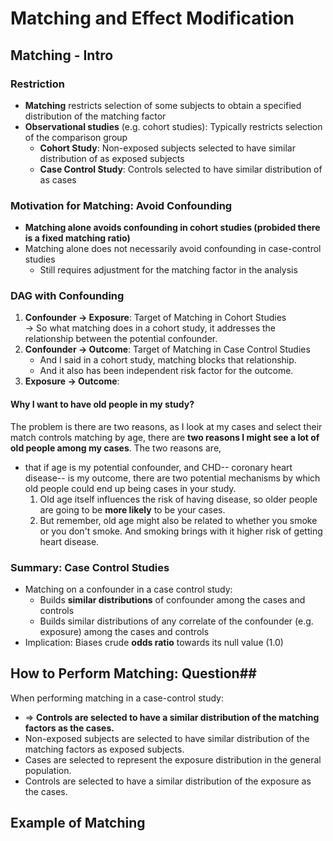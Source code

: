 # Matching and Effect Modification #

## Matching - Intro ##

### Restriction ###
* **Matching** restricts selection of some subjects to obtain a specified distribution of the matching factor
* **Observational studies** (e.g. cohort studies): Typically restricts selection of the comparison group
	* **Cohort Study**: Non-exposed subjects selected to have similar distribution of as exposed subjects
	* **Case Control Study**: Controls selected to have similar distribution of as cases

### Motivation for Matching: Avoid Confounding ###
* **Matching alone avoids confounding in cohort studies (probided there is a fixed matching ratio)**
* Matching alone does not necessarily avoid confounding in case-control studies
	* Still requires adjustment for the matching factor in the analysis

### DAG with Confounding ###
1. **Confounder -> Exposure**: Target of Matching in Cohort Studies  
-> So what matching does in a cohort study, it addresses the relationship
between the potential confounder.
2. **Confounder -> Outcome**: Target of Matching in Case Control Studies
	* And I said in a cohort study, matching blocks that relationship.
	* And it also has been independent risk factor for the outcome.
3. **Exposure -> Outcome**:

#### Why I want to have old people in my study? ####
The problem is there are two reasons, as I look at my cases and select their match controls matching by age, there are **two reasons I might see a lot of old people among my cases**. The two reasons are, 
* that if age is my potential confounder, and CHD-- coronary heart disease-- is my outcome, there are two potential mechanisms by which old people could end up being cases in your study.
	1. Old age itself influences the risk of having disease, so older people are going to be **more likely** to be your cases.
	2. But remember, old age might also be related to whether you smoke or you don't smoke. And smoking brings with it higher risk of getting heart disease.

### Summary: Case Control Studies ###
* Matching on a confounder in a case control study:
	- Builds **similar distributions** of confounder among the cases and controls
	- Builds similar distributions of any correlate of the confounder (e.g. exposure) among the cases and controls
* Implication: Biases crude **odds ratio** towards its null value (1.0)

## How to Perform Matching: Question##
When performing matching in a case-control study:
* => **Controls are selected to have a similar distribution of the matching factors as the cases.**
* Non-exposed subjects are selected to have similar distribution of the matching factors as exposed subjects. 
* Cases are selected to represent the exposure distribution in the general population.
* Controls are selected to have a similar distribution of the exposure as the cases. 

## Example of Matching ##


